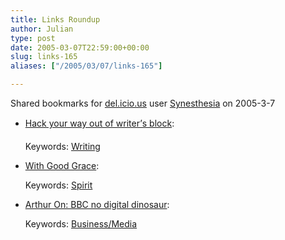 ```yaml
---
title: Links Roundup
author: Julian
type: post
date: 2005-03-07T22:59:00+00:00
slug: links-165 
aliases: ["/2005/03/07/links-165"]

---
```

Shared bookmarks for [del.icio.us][1] user  [Synesthesia][2] on 2005-3-7

  * [Hack your way out of writer&#8217;s block][3]:
   
    Keywords: [Writing][4]
  * [With Good Grace][5]:
   
    Keywords: [Spirit][6]
  * [Arthur On: BBC no digital dinosaur][7]:
   
    Keywords: [Business/Media][8]

 [1]: https://del.icio.us/
 [2]: https://del.icio.us/synesthesia
 [3]: https://www.43folders.com/2004/11/hack_your_way_o_1.html "https://www.43folders.com/2004/11/hack_your_way_o_1.html"
 [4]: https://del.icio.us/synesthesia/Writing
 [5]: https://www.kathrynpetro.com/mindfullife/archives/000803.html "https://www.kathrynpetro.com/mindfullife/archives/000803.html"
 [6]: https://del.icio.us/synesthesia/Spirit
 [7]: https://www.netimperative.com/2005/03/04/bbc_digital_charter "https://www.netimperative.com/2005/03/04/bbc_digital_charter"
 [8]: https://del.icio.us/synesthesia/Business/Media